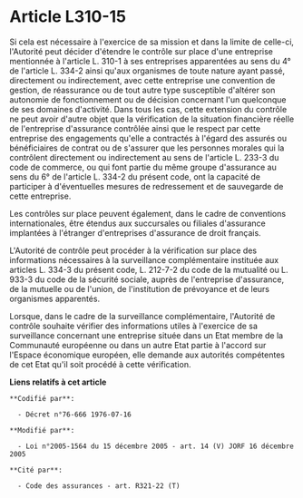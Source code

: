 # Article L310-15

Si cela est nécessaire à l'exercice de sa mission et dans la limite de celle-ci, l'Autorité peut décider d'étendre le
contrôle sur place d'une entreprise mentionnée à l'article L. 310-1 à ses entreprises apparentées au sens du 4° de l'article
L. 334-2 ainsi qu'aux organismes de toute nature ayant passé, directement ou indirectement, avec cette entreprise une
convention de gestion, de réassurance ou de tout autre type susceptible d'altérer son autonomie de fonctionnement ou de
décision concernant l'un quelconque de ses domaines d'activité. Dans tous les cas, cette extension du contrôle ne peut avoir
d'autre objet que la vérification de la situation financière réelle de l'entreprise d'assurance contrôlée ainsi que le
respect par cette entreprise des engagements qu'elle a contractés à l'égard des assurés ou bénéficiaires de contrat ou de
s'assurer que les personnes morales qui la contrôlent directement ou indirectement au sens de l'article L. 233-3 du code de
commerce, ou qui font partie du même groupe d'assurance au sens du 6° de l'article L. 334-2 du présent code, ont la capacité
de participer à d'éventuelles mesures de redressement et de sauvegarde de cette entreprise.

Les contrôles sur place peuvent également, dans le cadre de conventions internationales, être étendus aux succursales ou
filiales d'assurance implantées à l'étranger d'entreprises d'assurance de droit français.

L'Autorité de contrôle peut procéder à la vérification sur place des informations nécessaires à la surveillance
complémentaire instituée aux articles L. 334-3 du présent code, L. 212-7-2 du code de la mutualité ou L. 933-3 du code de la
sécurité sociale, auprès de l'entreprise d'assurance, de la mutuelle ou de l'union, de l'institution de prévoyance et de
leurs organismes apparentés.

Lorsque, dans le cadre de la surveillance complémentaire, l'Autorité de contrôle souhaite vérifier des informations utiles à
l'exercice de sa surveillance concernant une entreprise située dans un Etat membre de la Communauté européenne ou dans un
autre Etat partie à l'accord sur l'Espace économique européen, elle demande aux autorités compétentes de cet Etat qu'il soit
procédé à cette vérification.

**Liens relatifs à cet article**

	**Codifié par**:

	  - Décret n°76-666 1976-07-16

	**Modifié par**:

	  - Loi n°2005-1564 du 15 décembre 2005 - art. 14 (V) JORF 16 décembre 2005

	**Cité par**:

	  - Code des assurances - art. R321-22 (T)
